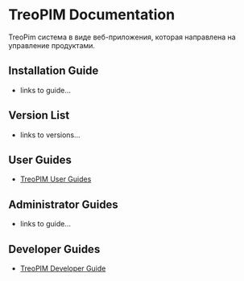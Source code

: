 # TreoPIM Documentation
TreoPim система в виде веб-приложения, которая направлена на управление продуктами.

## Installation Guide ##
* links to guide...

## Version List ##
* links to versions...

## User Guides ##
* [TreoPIM User Guides](user-guide/readme.md)

## Administrator Guides ##
* links to guide...

## Developer Guides ##
* [TreoPIM Developer Guide](developer-guide/readme.md)